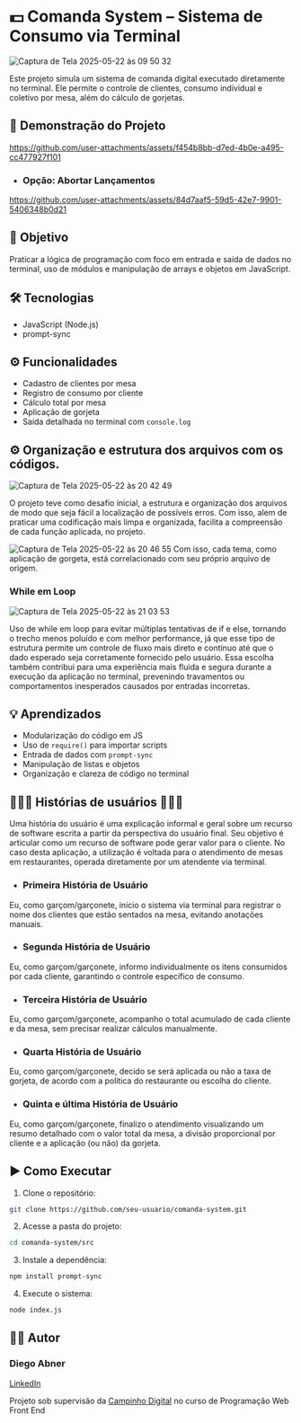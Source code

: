 
# 💵 Comanda System – Sistema de Consumo via Terminal

![Captura de Tela 2025-05-22 às 09 50 32](https://github.com/user-attachments/assets/fd0b93a9-0831-4938-a434-7fea98eb6218)

Este projeto simula um sistema de comanda digital executado diretamente no terminal. Ele permite o controle de clientes, consumo individual e coletivo por mesa, além do cálculo de gorjetas.

## 🎥 Demonstração do Projeto



https://github.com/user-attachments/assets/f454b8bb-d7ed-4b0e-a495-cc477927f101


- ### Opção: Abortar Lançamentos




https://github.com/user-attachments/assets/84d7aaf5-59d5-42e7-9901-5406348b0d21





  
## 🧠 Objetivo

Praticar a lógica de programação com foco em entrada e saída de dados no terminal, uso de módulos e manipulação de arrays e objetos em JavaScript.

## 🛠️ Tecnologias

- JavaScript (Node.js)
- prompt-sync

## ⚙️ Funcionalidades

- Cadastro de clientes por mesa
- Registro de consumo por cliente
- Cálculo total por mesa
- Aplicação de gorjeta
- Saída detalhada no terminal com `console.log`

## ⚙️ Organização e estrutura dos arquivos com os códigos.
![Captura de Tela 2025-05-22 às 20 42 49](https://github.com/user-attachments/assets/701caecf-6055-4308-a6c0-30a9a6172648)


O projeto teve como desafio inicial, a estrutura e organização dos arquivos de modo que seja fácil a localização de possíveis erros. Com isso, alem de praticar uma codificação mais limpa e organizada, facilita a compreensão de cada função aplicada, no projeto.

![Captura de Tela 2025-05-22 às 20 46 55](https://github.com/user-attachments/assets/d37f5ebe-fbfd-4589-b2dd-3c9a93daf862)
Com isso, cada tema, como aplicação de gorgeta, está correlacionado com seu próprio arquivo de origem.



### While em Loop
![Captura de Tela 2025-05-22 às 21 03 53](https://github.com/user-attachments/assets/6e11a7ac-8085-4eba-a16e-a40e5c79293a)

Uso de while em loop para evitar múltiplas tentativas de if e else, tornando o trecho menos poluído e com melhor performance, já que esse tipo de estrutura permite um controle de fluxo mais direto e contínuo até que o dado esperado seja corretamente fornecido pelo usuário. Essa escolha também contribui para uma experiência mais fluida e segura durante a execução da aplicação no terminal, prevenindo travamentos ou comportamentos inesperados causados por entradas incorretas. 

## 💡 Aprendizados

- Modularização do código em JS
- Uso de `require()` para importar scripts
- Entrada de dados com `prompt-sync`
- Manipulação de listas e objetos
- Organização e clareza de código no terminal


## 👩🏿‍💻 Histórias de usuários 👨🏽‍💻
Uma história do usuário é uma explicação informal e geral sobre um recurso de software escrita a partir da perspectiva do usuário final. Seu objetivo é articular como um recurso de software pode gerar valor para o cliente. No caso desta aplicação, a utilização é voltada para o atendimento de mesas em restaurantes, operada diretamente por um atendente via terminal.

- ### Primeira História de Usuário
Eu, como garçom/garçonete, inicio o sistema via terminal para registrar o nome dos clientes que estão sentados na mesa, evitando anotações manuais.

- ### Segunda História de Usuário
Eu, como garçom/garçonete, informo individualmente os itens consumidos por cada cliente, garantindo o controle específico de consumo.

- ### Terceira História de Usuário
Eu, como garçom/garçonete, acompanho o total acumulado de cada cliente e da mesa, sem precisar realizar cálculos manualmente.

- ### Quarta História de Usuário
Eu, como garçom/garçonete, decido se será aplicada ou não a taxa de gorjeta, de acordo com a política do restaurante ou escolha do cliente.

- ### Quinta e última História de Usuário
Eu, como garçom/garçonete, finalizo o atendimento visualizando um resumo detalhado com o valor total da mesa, a divisão proporcional por cliente e a aplicação (ou não) da gorjeta.


## ▶️ Como Executar

1. Clone o repositório:
```bash
git clone https://github.com/seu-usuario/comanda-system.git
```

2. Acesse a pasta do projeto:
```bash
cd comanda-system/src
```

3. Instale a dependência:
```bash
npm install prompt-sync
```

4. Execute o sistema:
```bash
node index.js
```

## ✍🏾 Autor

### Diego Abner

  [LinkedIn](https://www.linkedin.com/in/abnerdiego/)

  Projeto sob supervisão da [Campinho Digital](https://www.instagram.com/campinhodigital?utm_source=ig_web_button_share_sheet&igsh=ZDNlZDc0MzIxNw==) no curso de Programação Web Front End
